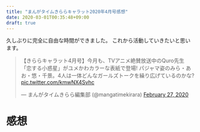 ```yaml
---
title: "まんがタイムきららキャラット2020年4月号感想"
date: 2020-03-01T00:35:48+09:00
draft: true
---
```


久しぶりに完全に自由な時間ができました。
これから活動していきたいと思います。

<blockquote class="twitter-tweet"><p lang="ja" dir="ltr">【きららキャラット4月号】今月も、TVアニメ絶賛放送中のQuro先生「恋する小惑星」がユメかわカラーな表紙で登場! パジャマ姿のみら・あお・悠・千景。4人は一体どんなガールズトークを繰り広げているのかな? <a href="https://t.co/kmwNX4Svhc">pic.twitter.com/kmwNX4Svhc</a></p>&mdash; まんがタイムきらら編集部 (@mangatimekirara) <a href="https://twitter.com/mangatimekirara/status/1233044211265613824?ref_src=twsrc%5Etfw">February 27, 2020</a></blockquote> <script async src="https://platform.twitter.com/widgets.js" charset="utf-8"></script> 

# 感想






